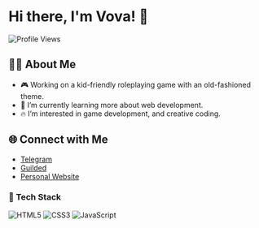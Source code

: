 # Hi there, I'm Vova! 👋

![Profile Views](https://komarev.com/ghpvc/?username=developer-macos&color=blue)

## 👨‍💻 About Me

- 🎮 Working on a kid-friendly roleplaying game with an old-fashioned theme.
- 🌱 I’m currently learning more about web development.
- 🔥 I’m interested in game development,  and creative coding.

## 🌐 Connect with Me

- [Telegram](https://t.me/+wwekXchnO0Q2MjM8)
- [Guilded](https://www.guilded.gg/i/pLMvdrgE)
- [Personal Website](linuxappstore.netlify.app)

### 🚀 Tech Stack

![HTML5](https://img.shields.io/badge/-HTML5-E34F26?style=flat&logo=html5&logoColor=white)
![CSS3](https://img.shields.io/badge/-CSS3-1572B6?style=flat&logo=css3&logoColor=white)
![JavaScript](https://img.shields.io/badge/-JavaScript-F7DF1E?style=flat&logo=javascript&logoColor=black)


